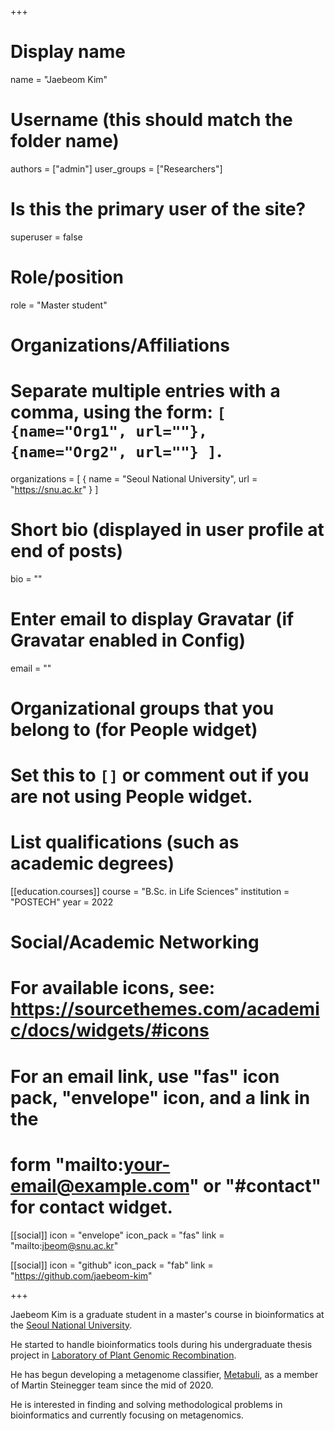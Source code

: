 +++

# Display name
name = "Jaebeom Kim"

# Username (this should match the folder name)
authors = ["admin"]
user_groups = ["Researchers"]
# Is this the primary user of the site?
superuser = false

# Role/position
role = "Master student"

# Organizations/Affiliations
#   Separate multiple entries with a comma, using the form: `[ {name="Org1", url=""}, {name="Org2", url=""} ]`.
organizations = [ { name = "Seoul National University", url = "https://snu.ac.kr" } ]

# Short bio (displayed in user profile at end of posts)
bio = ""

# Enter email to display Gravatar (if Gravatar enabled in Config)
email = ""


# Organizational groups that you belong to (for People widget)
#   Set this to `[]` or comment out if you are not using People widget.


# List qualifications (such as academic degrees)

[[education.courses]]
  course = "B.Sc. in Life Sciences"
  institution = "POSTECH"
  year = 2022
  
# Social/Academic Networking
# For available icons, see: https://sourcethemes.com/academic/docs/widgets/#icons
#   For an email link, use "fas" icon pack, "envelope" icon, and a link in the
#   form "mailto:your-email@example.com" or "#contact" for contact widget.

[[social]]
  icon = "envelope"
  icon_pack = "fas"
  link = "mailto:jbeom@snu.ac.kr"

[[social]]
  icon = "github"
  icon_pack = "fab"
  link = "https://github.com/jaebeom-kim"

+++

Jaebeom Kim is a graduate student in a master's course in bioinformatics at the [Seoul National University](http://ipbi.snu.ac.kr/).

He started to handle bioinformatics tools during his undergraduate thesis project in [Laboratory of Plant Genomic Recombination](https://www.pgr.postech.ac.kr).

He has begun developing a metagenome classifier, [Metabuli](https://github.com/steineggerlab/Metabuli), as a member of Martin Steinegger team since the mid of 2020.

He is interested in finding and solving methodological problems in bioinformatics and currently focusing on metagenomics.
